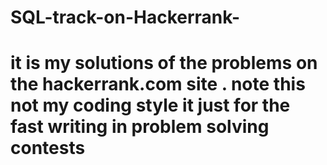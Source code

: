 # SQL-track-on-Hackerrank-
<h1>it is my solutions of the problems on the  hackerrank.com site . note this not my coding style it just for the fast writing in problem solving contests</h1>

